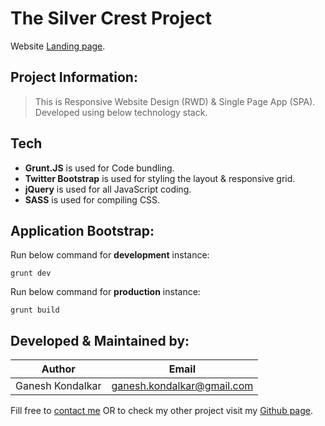 # The Silver Crest Project
Website [Landing page](http://www.thesilvercrest.in/).

## Project Information:
> This is Responsive Website Design (RWD) & Single Page App (SPA).
> Developed using below technology stack.

## Tech
- **Grunt.JS** is used for Code bundling.
- **Twitter Bootstrap** is used for styling the layout & responsive grid.
- **jQuery** is used for all JavaScript coding.
- **SASS** is used for compiling CSS.

## Application Bootstrap:

Run below command for **development** instance:

```
grunt dev
```

Run below command for **production** instance:
```
grunt build
```

## Developed & Maintained by:
| Author | Email |
| ---- | ---- |
|  Ganesh Kondalkar | ganesh.kondalkar@gmail.com |

Fill free to [contact me][EMAIL] OR to check my other project visit my [Github page][GITHUB].

[GITHUB]: <https://github.com/ganeshkondalkar/>
[EMAIL]: <ganeshkondalkar@gmail.com>